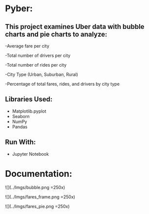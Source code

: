 # Pyber:

## This project examines Uber data with bubble charts and pie charts to analyze:
-Average fare per city  

-Total number of drivers per city  

-Total number of rides per city  

-City Type (Urban, Suburban, Rural)  

-Percentage of total fares, rides, and drivers by city type  
  


## Libraries Used:
* Matplotlib.pyplot
* Seaborn
* NumPy
* Pandas

## Run With:
* Jupyter Notebook


  
# Documentation:  

![](../Imgs/bubble.png =250x)  
  
![](../Imgs/fares_frame.png =250x)  
  
![](../Imgs/fares_pie.png =250x)  
  
